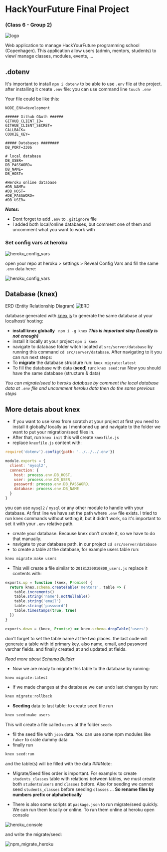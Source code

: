 # HackYourFuture Final Project
### (Class 6 - Group 2)
 
![logo](/public/images/logo_black.svg)

Web application to manage HackYourFuture programming school (Copenhagen). This application allow users (admin, mentors, students) to 
view/ manage classes, modules, events, ...

## .dotenv
It's important to install `npm i dotenv` to be able to use `.env` file at the project.
after installing it create `.env` file: you can use command line `touch .env`

Your file could be like this:
```dotenv
NODE_ENV=development

###### Github OAuth ######
GITHUB_CLIENT_ID=
GITHUB_CLIENT_SECRET=
CALLBACK=
COOKIE_KEY=

##### Databases ########
DB_PORT=3306

# local database
DB_USER=
DB_PASSWORD=
DB_NAME=
DB_HOST=

#Heroku online database
#DB_NAME=
#DB_HOST=
#DB_PASSWORD=
#DB_USER=
```
***Notes:*** 
* Dont forget to add `.env` to `.gitignore` file
* I added both local/online databases, but comment one of them and uncomment what you want to work with

### Set config vars at heroku
![heroku_config_vars](public/images/readme/heroku_config_vars.png) 

open your repo at heroku > settings > Reveal Config Vars
and fill the same `.env` data here:

![heroku_config_vars](public/images/readme/heroku_config_vars2.png) 


## Database (knex)
ERD (Entity Relationship Diagram)
![ERD](/public/images/readme/erd.JPG)

database generated with [knex js](https://knexjs.org/) 
to generate the same database at your localhost/ hosting:
* **install knex globally** ` npm i -g knex` ***This is important step (Locally is not enough)***
* install it locally at your project `npm i knex`
* navigate to database folder witch located at `src/server/database` by running this command 
`cd src/server/database`. After navigating to it you can run next steps:
* To **migrate** the database structure run: `knex migrate:latest`
* To fill the database with data (**seed**) run: `knex seed:run`
Now you should have the same database (structure & data)

_You can migrate/seed to heroku database by comment the local database data at `.env` file and uncomment heroku data then do the same previous steps_

## More detais about knex
* If you want to use knex from scratch at your project at first you need to install it globally/ locally as I mentioned up and navigate to the folder we want to put your migration/seed files in.
* After that, run `knex init` this will create `knexfile.js`
* replace `knexfile.js` content with:
```javascript
require('dotenv').config({path: '../../../.env'})

module.exports = {
  client: 'mysql2',
  connection: {
    host: process.env.DB_HOST,
    user: process.env.DB_USER,
    password: process.env.DB_PASSWORD,
    database: process.env.DB_NAME
  }
}
```
you can use `mysql2` / `mysql` or any other module to handle with your database.
At first line we have set the path where `.env` file exists. I tried to run knex commands without setting it, but it didn't work, so it's important to set it with your `.env` relative path.
* create your database. Because knex don't create it, so we have to do that manually.
* navigate to your database path. in our project `cd src/server/database`
* to create a table at the database, for example users table run:
```javascript
knex migrate:make users
```
* This will create a file similar to `20181230010800_users.js` replace it contents with:
```javascript
exports.up = function (knex, Promise) {
  return knex.schema.createTable('mentors', table => {
    table.increments()
    table.string('name').notNullable()
    table.string('email')
    table.string('password')
    table.timestamps(true, true)
  })
}

exports.down = (knex, Promise) => knex.schema.dropTable('users')
```
don't forget to set the table name at the two places. the last code will generate a table with
id primary key. also name, email, and password varchar fields. and finally created_at and updated_at fields.

_Read more about [Schema Builder](https://knexjs.org/#Schema)_
* Now we are ready to migrate this table to the database by running: 
```javascript
knex migrate:latest
```
* If we made changes at the database we can undo last changes by run:
```javascript
knex migrate:rollback
```
* **Seeding** data to last table: to create seed file run
```javascript
knex seed:make users
```
This will create a file called `users` at the folder `seeds`
* fil the seed file with `json` data. You can use some npm modules like `faker` to crate dummy data
* finally run 
```javascript
knex seed:run
```
and the table(s) will be filled with the data
###Note:
- Migrate/Seed files order is important. For example: to create `students_classes` table with relations between tables, we must create
both `students`/`users` and `classes` before.
Also for seeding we cannot seed `students_classes` before seeding `classes` ... **So rename files by numbers prefix or alphabetically** 

- There is also some scripts at `package.json` to run migrate/seed quickly. We can run them locally or online.
To run them online at heroku open console

![heroku_console](/public/images/readme/heroku_console.png)

and write the migrate/seed:

![npm_migrate_heroku](/public/images/readme/run_migrate.png)


